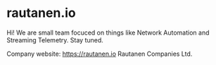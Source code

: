 # rautanen.io

Hi! We are small team focuced on things like Network Automation and Streaming Telemetry. Stay tuned.

Company website: https://rautanen.io
Rautanen Companies Ltd.
